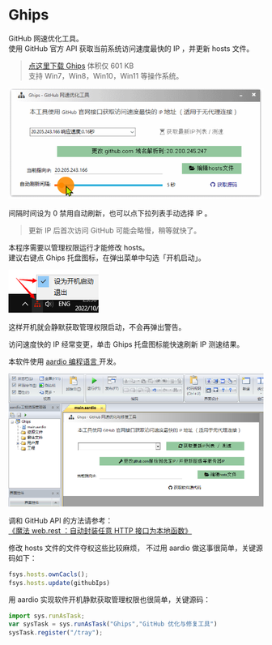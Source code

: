 # Ghips 
GitHub 网速优化工具。  
使用 GitHub 官方 API 获取当前系统访问速度最快的 IP ，并更新 hosts 文件。  

>[点这里下载 Ghips](https://github.com/aardio/Ghips/releases/download/1.2/Ghips1.2.7z) 体积仅 601 KB  
支持 Win7，Win8，Win10，Win11 等操作系统。  

![Ghips](./screenshots/Ghips1.gif)

间隔时间设为 0 禁用自动刷新，也可以点下拉列表手动选择 IP 。
>更新 IP 后首次访问 GitHub 可能会略慢，稍等就快了。 

本程序需要以管理权限运行才能修改 hosts。  
建议右键点 Ghips 托盘图标，在弹出菜单中勾选「开机启动」。

![Ghips](./screenshots/menu.png)

这样开机就会静默获取管理权限启动，不会再弹出警告。

访问速度快的 IP 经常变更，单击 Ghips 托盘图标能快速刷新 IP 测速结果。   

 
本软件使用 [aardio 编程语言 ](https://www.aardio.com) 开发。

![Ghips](./screenshots/Ghips.png)

调和 GitHub API 的方法请参考：  
[《魔法 web.rest ：自动封装任意 HTTP 接口为本地函数》](https://mp.weixin.qq.com/s/4mYRDnO49alwpQoBD_cILg)

修改 hosts 文件的文件夺权这些比较麻烦，
不过用 aardio 做这事很简单，关键源码如下：
```javascript
fsys.hosts.ownCacls();
fsys.hosts.update(githubIps)
```

用 aardio 实现软件开机静默获取管理权限也很简单，关键源码：
```javascript
import sys.runAsTask;
var sysTask = sys.runAsTask("Ghips","GitHub 优化与修复工具")
sysTask.register("/tray");
```